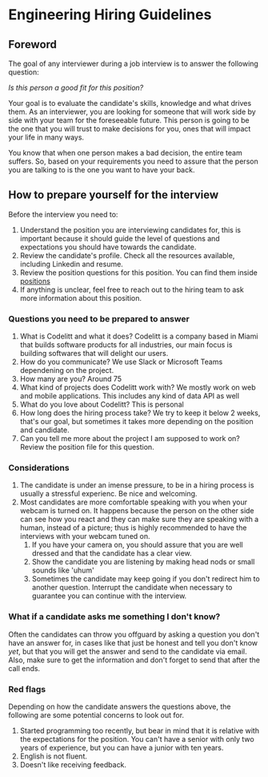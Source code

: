 # Engineering Hiring Guidelines

## Foreword

The goal of any interviewer during a job interview is to answer the following question:

_Is this person a good fit for this position?_

Your goal is to evaluate the candidate's skills, knowledge and what drives them.  As an interviewer, you are looking for someone that will work side by side with your team for the foreseeable future. This person is going to be the one that you will trust to make decisions for you, ones that will impact your life in many ways.

You know that when one person makes a bad decision, the entire team suffers. So, based on your requirements you need to assure that the person you are talking to is the one you want to have your back.

## How to prepare yourself for the interview

Before the interview you need to:

1. Understand the position you are interviewing candidates for, this is important because it should guide the level of questions and expectations you should have towards the candidate. 
2. Review the candidate's profile. Check all the resources available, including Linkedin and resume.
3. Review the position questions for this position. You can find them inside [positions](https://github.com/codelittinc/engineering-hiring/tree/master/positions)
4. If anything is unclear, feel free to reach out to the hiring team to ask more information about this position.

### Questions you need to be prepared to answer

1. What is Codelitt and what it does?
Codelitt is a company based in Miami that builds software products for all industries, our main focus is building softwares that will delight our users.
3. How do you communicate?
We use Slack or Microsoft Teams dependening on the project.
4. How many are you?
Around 75
5. What kind of projects does Codelitt work with?
We mostly work on web and mobile applications. This includes any kind of data API as well
6. What do you love about Codelitt?
This is personal
8. How long does the hiring process take?
We try to keep it below 2 weeks, that's our goal, but sometimes it takes more depending on the position and candidate.
9. Can you tell me more about the project I am supposed to work on?
Review the position file for this question.

### Considerations

1. The candidate is under an imense pressure, to be in a hiring process is usually a stressful experienc. Be nice and welcoming.
2. Most candidates are more comfortable speaking with you when your webcam is turned on. It happens because the person on the other side can see how you react and they can make sure they are speaking with a human, instead of a picture; thus is highly recommended to have the interviews with your webcam tuned on.
    1. If you have your camera on, you should assure that you are well dressed and that the candidate has a clear view.
    2. Show the candidate you are listening by making head nods or small sounds like 'uhum'
    3. Sometimes the candidate may keep going if you don't redirect him to another question. Interrupt the candidate when necessary to guarantee you can continue with the interview.

### What if a candidate asks me something I don't know?

Often the candidates can throw you offguard by asking a question you don't have an answer for, in cases like that just be honest and tell you don't know _yet_, but that you will get the answer and send to the candidate via email. Also, make sure to get the information and don't forget to send that after the call ends.

### Red flags

Depending on how the candidate answers the questions above, the following are some potential concerns to look out for.

1. Started programming too recently, but bear in mind that it is relative with the expectations for the position. You can't have a senior with only two years of experience, but you can have a junior with ten years.
3. English is not fluent.
8. Doesn't like receiving feedback.